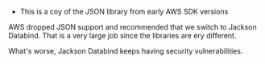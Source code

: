 * This is a coy of the JSON library from early AWS SDK versions

AWS dropped JSON support and recommended that we switch to Jackson Databind.  That is a very large job since the libraries are ery different.

What's worse, Jackson Databind keeps having security vulnerabilities.

